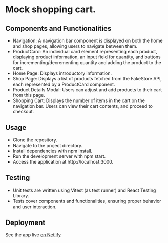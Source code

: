 # Mock shopping cart.

## Components and Functionalities
* Navigation: A navigation bar component is displayed on both the home and shop pages, allowing users to navigate between them.
* ProductCard: An individual card element representing each product, displaying product information, an input field for quantity, and buttons for incrementing/decrementing quantity and adding the product to the cart.
* Home Page: Displays introductory information.
* Shop Page: Displays a list of products fetched from the FakeStore API, each represented by a ProductCard component.
* Product Details Modal:  Users can adjust and add products to their cart from this page.
* Shopping Cart: Displays the number of items in the cart on the navigation bar. Users can view their cart contents, and proceed to checkout.

## Usage
* Clone the repository.
* Navigate to the project directory.
* Install dependencies with npm install.
* Run the development server with npm start.
* Access the application at http://localhost:3000.

## Testing
* Unit tests are written using Vitest (as test runner) and React Testing Library.
* Tests cover components and functionalities, ensuring proper behavior and user interaction.

## Deployment

See the app live [on Netlify](https://comforting-scone-ac33d1.netlify.app/) 

